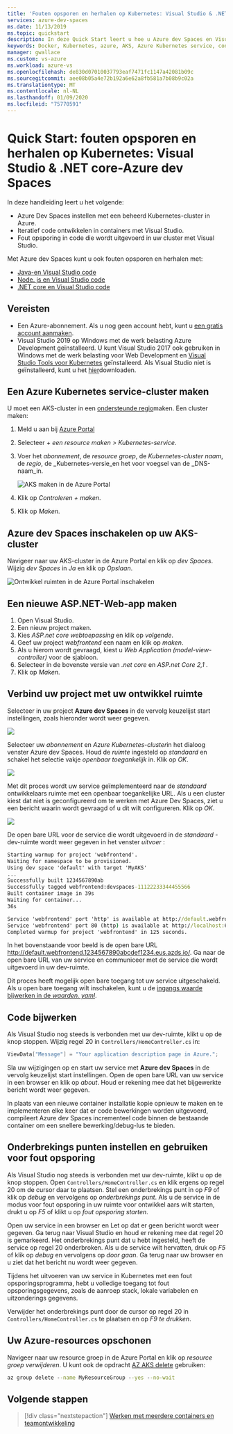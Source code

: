 ```yaml
---
title: 'Fouten opsporen en herhalen op Kubernetes: Visual Studio & .NET core'
services: azure-dev-spaces
ms.date: 11/13/2019
ms.topic: quickstart
description: In deze Quick Start leert u hoe u Azure dev Spaces en Visual Studio kunt gebruiken om fouten op te sporen en snel een .NET-kern toepassing te herhalen in azure Kubernetes service
keywords: Docker, Kubernetes, azure, AKS, Azure Kubernetes service, containers, helm, service-net, service mesh routing, kubectl, K8S
manager: gwallace
ms.custom: vs-azure
ms.workload: azure-vs
ms.openlocfilehash: de830d07010037793eaf7471fc1147a42081b09c
ms.sourcegitcommit: aee08b05a4e72b192a6e62a8fb581a7b08b9c02a
ms.translationtype: MT
ms.contentlocale: nl-NL
ms.lasthandoff: 01/09/2020
ms.locfileid: "75770591"
---
```

# <a name="quickstart-debug-and-iterate-on-kubernetes-visual-studio--net-core---azure-dev-spaces"></a>Quick Start: fouten opsporen en herhalen op Kubernetes: Visual Studio & .NET core-Azure dev Spaces

In deze handleiding leert u het volgende:

- Azure Dev Spaces instellen met een beheerd Kubernetes-cluster in Azure.
- Iteratief code ontwikkelen in containers met Visual Studio.
- Fout opsporing in code die wordt uitgevoerd in uw cluster met Visual Studio.

Met Azure dev Spaces kunt u ook fouten opsporen en herhalen met:
- [Java-en Visual Studio code](quickstart-java.md)
- [Node. js en Visual Studio code](quickstart-nodejs.md)
- [.NET core en Visual Studio code](quickstart-netcore.md)

## <a name="prerequisites"></a>Vereisten

- Een Azure-abonnement. Als u nog geen account hebt, kunt u [een gratis account aanmaken](https://azure.microsoft.com/free).
- Visual Studio 2019 op Windows met de werk belasting Azure Development geïnstalleerd. U kunt Visual Studio 2017 ook gebruiken in Windows met de werk belasting voor Web Development en [Visual Studio Tools voor Kubernetes](https://aka.ms/get-vsk8stools) geïnstalleerd. Als Visual Studio niet is geïnstalleerd, kunt u het [hier](https://aka.ms/vsdownload?utm_source=mscom&utm_campaign=msdocs)downloaden.

## <a name="create-an-azure-kubernetes-service-cluster"></a>Een Azure Kubernetes service-cluster maken

U moet een AKS-cluster in een [ondersteunde regio][supported-regions]maken. Een cluster maken:

1. Meld u aan bij [Azure Portal](https://portal.azure.com)
1. Selecteer *+ een resource maken > Kubernetes-service*. 
1. Voer het _abonnement_, de _resource groep_, de _Kubernetes-cluster naam_, de _regio_, de _Kubernetes-versie_en het voor voegsel van de _DNS-naam_in.

    ![AKS maken in de Azure Portal](media/get-started-netcore-visualstudio/create-aks-portal.png)

1. Klik op *Controleren + maken*.
1. Klik op *Maken*.

## <a name="enable-azure-dev-spaces-on-your-aks-cluster"></a>Azure dev Spaces inschakelen op uw AKS-cluster

Navigeer naar uw AKS-cluster in de Azure Portal en klik op *dev Spaces*. Wijzig *dev Spaces* in *Ja* en klik op *Opslaan*.

![Ontwikkel ruimten in de Azure Portal inschakelen](media/get-started-netcore-visualstudio/enable-dev-spaces-portal.png)

## <a name="create-a-new-aspnet-web-app"></a>Een nieuwe ASP.NET-Web-app maken

1. Open Visual Studio.
1. Een nieuw project maken.
1. Kies *ASP.net core webtoepassing* en klik op *volgende*.
1. Geef uw project *webfrontend* een naam en klik op *maken*.
1. Als u hierom wordt gevraagd, kiest u *Web Application (model-view-controller)* voor de sjabloon.
1. Selecteer in de bovenste versie van *.net core* en *ASP.net Core 2,1* .
1. Klik op *Maken*.

## <a name="connect-your-project-to-your-dev-space"></a>Verbind uw project met uw ontwikkel ruimte

Selecteer in uw project **Azure dev Spaces** in de vervolg keuzelijst start instellingen, zoals hieronder wordt weer gegeven.

![](media/get-started-netcore-visualstudio/LaunchSettings.png)

Selecteer uw *abonnement* en *Azure Kubernetes-cluster*in het dialoog venster Azure dev Spaces. Houd de *ruimte* ingesteld op *standaard* en schakel het selectie vakje *openbaar toegankelijk* in. Klik op *OK*.

![](media/get-started-netcore-visualstudio/Azure-Dev-Spaces-Dialog.png)

Met dit proces wordt uw service geïmplementeerd naar de *standaard* ontwikkelaars ruimte met een openbaar toegankelijke URL. Als u een cluster kiest dat niet is geconfigureerd om te werken met Azure Dev Spaces, ziet u een bericht waarin wordt gevraagd of u dit wilt configureren. Klik op *OK*.

![](media/get-started-netcore-visualstudio/Add-Azure-Dev-Spaces-Resource.png)

De open bare URL voor de service die wordt uitgevoerd in de *standaard* -dev-ruimte wordt weer gegeven in het venster *uitvoer* :

```cmd
Starting warmup for project 'webfrontend'.
Waiting for namespace to be provisioned.
Using dev space 'default' with target 'MyAKS'
...
Successfully built 1234567890ab
Successfully tagged webfrontend:devspaces-11122233344455566
Built container image in 39s
Waiting for container...
36s

Service 'webfrontend' port 'http' is available at http://default.webfrontend.1234567890abcdef1234.eus.azds.io/
Service 'webfrontend' port 80 (http) is available at http://localhost:62266
Completed warmup for project 'webfrontend' in 125 seconds.
```

In het bovenstaande voor beeld is de open bare URL http://default.webfrontend.1234567890abcdef1234.eus.azds.io/. Ga naar de open bare URL van uw service en communiceer met de service die wordt uitgevoerd in uw dev-ruimte.

Dit proces heeft mogelijk open bare toegang tot uw service uitgeschakeld. Als u open bare toegang wilt inschakelen, kunt u de [ingangs waarde bijwerken in de *waarden. yaml*][ingress-update].

## <a name="update-code"></a>Code bijwerken

Als Visual Studio nog steeds is verbonden met uw dev-ruimte, klikt u op de knop stoppen. Wijzig regel 20 in `Controllers/HomeController.cs` in:
    
```csharp
ViewData["Message"] = "Your application description page in Azure.";
```

Sla uw wijzigingen op en start uw service met **Azure dev Spaces** in de vervolg keuzelijst start instellingen. Open de open bare URL van uw service in een browser en klik op *about*. Houd er rekening mee dat het bijgewerkte bericht wordt weer gegeven.

In plaats van een nieuwe container installatie kopie opnieuw te maken en te implementeren elke keer dat er code bewerkingen worden uitgevoerd, compileert Azure dev Spaces incrementeel code binnen de bestaande container om een snellere bewerking/debug-lus te bieden.

## <a name="setting-and-using-breakpoints-for-debugging"></a>Onderbrekings punten instellen en gebruiken voor fout opsporing

Als Visual Studio nog steeds is verbonden met uw dev-ruimte, klikt u op de knop stoppen. Open `Controllers/HomeController.cs` en klik ergens op regel 20 om de cursor daar te plaatsen. Stel een onderbrekings punt in op *F9* of klik op *debug* en vervolgens op *onderbrekings punt*. Als u de service in de modus voor fout opsporing in uw ruimte voor ontwikkel aars wilt starten, drukt u op *F5* of klikt u op *fout* *opsporing starten*.

Open uw service in een browser en Let op dat er geen bericht wordt weer gegeven. Ga terug naar Visual Studio en houd er rekening mee dat regel 20 is gemarkeerd. Het onderbrekings punt dat u hebt ingesteld, heeft de service op regel 20 onderbroken. Als u de service wilt hervatten, druk op *F5* of klik op *debug* en vervolgens op *door gaan*. Ga terug naar uw browser en u ziet dat het bericht nu wordt weer gegeven.

Tijdens het uitvoeren van uw service in Kubernetes met een fout opsporingsprogramma, hebt u volledige toegang tot fout opsporingsgegevens, zoals de aanroep stack, lokale variabelen en uitzonderings gegevens.

Verwijder het onderbrekings punt door de cursor op regel 20 in `Controllers/HomeController.cs` te plaatsen en op *F9 te drukken*.

## <a name="clean-up-your-azure-resources"></a>Uw Azure-resources opschonen

Navigeer naar uw resource groep in de Azure Portal en klik op *resource groep verwijderen*. U kunt ook de opdracht [AZ AKS delete](/cli/azure/aks#az-aks-delete) gebruiken:

```cmd
az group delete --name MyResourceGroup --yes --no-wait
```

## <a name="next-steps"></a>Volgende stappen

> [!div class="nextstepaction"]
> [Werken met meerdere containers en teamontwikkeling](multi-service-netcore-visualstudio.md)

[ingress-update]: how-dev-spaces-works.md#how-running-your-code-is-configured
[supported-regions]: https://azure.microsoft.com/global-infrastructure/services/?products=kubernetes-service
